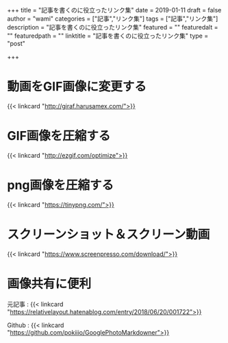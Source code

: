 +++
title = "記事を書くのに役立ったリンク集"
date = 2019-01-11
draft = false
author = "wami"
categories = ["記事","リンク集"]
tags = ["記事","リンク集"]
description = "記事を書くのに役立ったリンク集"
featured = ""
featuredalt = ""
featuredpath = ""
linktitle = "記事を書くのに役立ったリンク集"
type = "post"

+++


# 動画をGIF画像に変更する

{{< linkcard "http://giraf.harusamex.com/">}}

# GIF画像を圧縮する

{{< linkcard "http://ezgif.com/optimize">}}

# png画像を圧縮する

{{< linkcard "https://tinypng.com/">}}

# スクリーンショット＆スクリーン動画

{{< linkcard "https://www.screenpresso.com/download/">}}

# 画像共有に便利

元記事 : {{< linkcard "https://relativelayout.hatenablog.com/entry/2018/06/20/001722">}}

Github : {{< linkcard "https://github.com/pokiiio/GooglePhotoMarkdowner">}}
